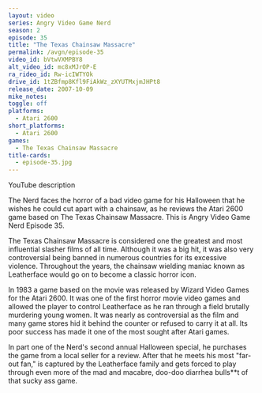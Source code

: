 ```yaml
---
layout: video
series: Angry Video Game Nerd
season: 2
episode: 35
title: "The Texas Chainsaw Massacre"
permalink: /avgn/episode-35
video_id: bVtwVXMPBY8
alt_video_id: mc8xMJrOP-E
ra_rideo_id: Rw-icIWTYOk
drive_id: 1tZBfmp8Kfl9FiAkWz_zXYUTMxjmJHPt8
release_date: 2007-10-09
mike_notes:
toggle: off
platforms:
  - Atari 2600
short_platforms:
  - Atari 2600
games:
  - The Texas Chainsaw Massacre
title-cards:
  - episode-35.jpg
---
```


<p class="yt-description">YouTube description</p>

The Nerd faces the horror of a bad video game for his Halloween that he wishes he could cut apart with a chainsaw, as he reviews the Atari 2600 game based on The Texas Chainsaw Massacre. This is Angry Video Game Nerd Episode 35.

The Texas Chainsaw Massacre is considered one the greatest and most influential slasher films of all time.  Although it was a big hit, it was also very controversial being banned in numerous countries for its excessive violence. Throughout the years, the chainsaw wielding maniac known as Leatherface would go on to become a classic horror icon.

In 1983 a game based on the movie was released by Wizard Video Games for the Atari 2600. It was one of the first horror movie video games and allowed the player to control Leatherface as he ran through a field brutally murdering young women.  It was nearly as controversial as the film and many game stores hid it behind the counter or refused to carry it at all. Its poor success has made it one of the most sought after Atari games.

In part one of the Nerd's second annual Halloween special, he purchases the game from a local seller for a review. After that he meets his most "far-out fan," is captured by the Leatherface family and gets forced to play through even more of the mad and macabre, doo-doo diarrhea bulls**t of that sucky ass game.